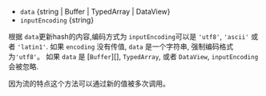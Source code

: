 <!-- YAML
added: v0.1.92
changes:
  - version: v6.0.0
    pr-url: https://github.com/nodejs/node/pull/5522
    description: The default `inputEncoding` changed from `binary` to `utf8`.
-->
- `data` {string | Buffer | TypedArray | DataView}
- `inputEncoding` {string}


根据 `data`更新hash的内容,编码方式为 `inputEncoding`可以是 `'utf8'`, `'ascii'` 或者
`'latin1'`. 如果 `encoding` 没有传值, `data` 是一个字符串, 强制编码格式为`'utf8'`。
如果 `data` 是 [`Buffer`][], `TypedArray`, 或者
`DataView`,  `inputEncoding` 会被忽略.

因为流的特点这个方法可以通过新的值被多次调用。
